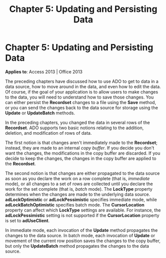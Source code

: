 ﻿---
title: 'Chapter 5: Updating and Persisting Data'
TOCTitle: 'Chapter 5: Updating and Persisting Data'
ms:assetid: 77acb763-1c60-1945-791d-3e83d684fb0d
ms:mtpsurl: https://msdn.microsoft.com/library/JJ249493(v=office.15)
ms:contentKeyID: 48545732
ms.date: 09/18/2015
mtps_version: v=office.15
---

# Chapter 5: Updating and Persisting Data


**Applies to**: Access 2013 | Office 2013

The preceding chapters have discussed how to use ADO to get to data in a data source, how to move around in the data, and even how to edit the data. Of course, if the goal of your application is to allow users to make changes to the data, you will need to understand how to save those changes. You can either persist the **Recordset** changes to a file using the **Save** method, or you can send the changes back to the data source for storage using the **Update** or **UpdateBatch** methods.

In the preceding chapters, you changed the data in several rows of the **Recordset**. ADO supports two basic notions relating to the addition, deletion, and modification of rows of data.

The first notion is that changes aren't immediately made to the **Recordset**; instead, they are made to an internal *copy buffer*. If you decide you don't want the changes, the modifications in the copy buffer are discarded. If you decide to keep the changes, the changes in the copy buffer are applied to the **Recordset**.

The second notion is that changes are either propagated to the data source as soon as you declare the work on a row complete (that is, *immediate* mode), or all changes to a set of rows are collected until you declare the work for the set complete (that is, *batch* mode). The **LockType** property determines when the changes are made to the underlying data source. **adLockOptimistic** or **adLockPessimistic** specifies immediate mode, while **adLockBatchOptimistic** specifies batch mode. The **CursorLocation** property can affect which **LockType** settings are available. For instance, the **adLockPessimistic** setting is not supported if the **CursorLocation** property is set to **adUseClient**.

In immediate mode, each invocation of the **Update** method propagates the changes to the data source. In batch mode, each invocation of **Update** or movement of the current row position saves the changes to the copy buffer, but only the **UpdateBatch** method propagates the changes to the data source.


